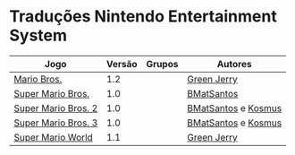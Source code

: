 # Traduções Nintendo Entertainment System

| Jogo | Versão | Grupos | Autores |
| ----------- | ----------- | ----------- | ----------- |
| [Mario Bros.](mario-bros_green-jerry/) | 1.2 |  | [Green Jerry](../../autores/green-jerry/) |
| [Super Mario Bros.](super-mario-bros_bmatsantos/) | 1.0 |  | [BMatSantos](../../autores/bmatsantos/) |
| [Super Mario Bros. 2](super-mario-bros-2_bmatsantos-kosmus/) | 1.0 |  | [BMatSantos](../../autores/bmatsantos/) e [Kosmus](../../autores/kosmus/) |
| [Super Mario Bros. 3](super-mario-bros-3_bmatsantos-kosmus/) | 1.0 |  | [BMatSantos](../../autores/bmatsantos/) e [Kosmus](../../autores/kosmus/) |
| [Super Mario World](super-mario-world_green-jerry/) | 1.1 |  | [Green Jerry](../../autores/green-jerry/) |